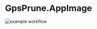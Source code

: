# GpsPrune.AppImage

![example workflow](https://github.com/nx-appbuild-hub/GpsPrune.AppImage//actions/workflows/makefile.yml/badge.svg)
